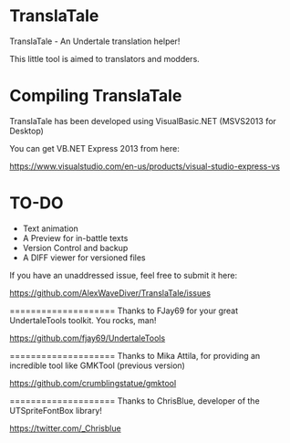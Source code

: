 # TranslaTale
TranslaTale - An Undertale translation helper!

This little tool is aimed to translators and modders.

Compiling TranslaTale
====================
TranslaTale has been developed using VisualBasic.NET (MSVS2013 for Desktop)

You can get VB.NET Express 2013 from here:

https://www.visualstudio.com/en-us/products/visual-studio-express-vs


TO-DO
====================
* Text animation
* A Preview for in-battle texts
* Version Control and backup
* A DIFF viewer for versioned files


If you have an unaddressed issue, feel free to submit it here:

https://github.com/AlexWaveDiver/TranslaTale/issues


====================
Thanks to FJay69 for your great UndertaleTools toolkit. You rocks, man!

https://github.com/fjay69/UndertaleTools

====================
Thanks to Mika Attila, for providing an incredible tool like GMKTool (previous version)

https://github.com/crumblingstatue/gmktool

====================
Thanks to ChrisBlue, developer of the UTSpriteFontBox library!

https://twitter.com/_Chrisblue